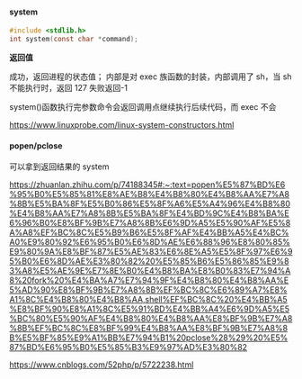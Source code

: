 #### system

```c
#include <stdlib.h>
int system(const char *command);
```

**返回值**

成功，返回进程的状态值；
内部是对 exec 族函数的封装，内部调用了 sh，当 sh 不能执行时，返回 127
失败返回-1

system()函数执行完参数命令会返回调用点继续执行后续代码，而 exec 不会

https://www.linuxprobe.com/linux-system-constructors.html

#### popen/pclose

可以拿到返回结果的 system

https://zhuanlan.zhihu.com/p/74188345#:~:text=popen%E5%87%BD%E6%95%B0%E5%85%81%E8%AE%B8%E4%B8%80%E4%B8%AA%E7%A8%8B%E5%BA%8F%E5%B0%86%E5%8F%A6%E5%A4%96%E4%B8%80%E4%B8%AA%E7%A8%8B%E5%BA%8F%E4%BD%9C%E4%B8%BA%E6%96%B0%E8%BF%9B%E7%A8%8B%E6%9D%A5%E5%90%AF%E5%8A%A8%EF%BC%8C%E5%B9%B6%E5%8F%AF%E4%BB%A5%E4%BC%A0%E9%80%92%E6%95%B0%E6%8D%AE%E6%88%96%E8%80%85%E9%80%9A%E8%BF%87%E5%AE%83%E6%8E%A5%E5%8F%97%E6%95%B0%E6%8D%AE%E3%80%82%20%E5%85%B6%E5%86%85%E9%83%A8%E5%AE%9E%E7%8E%B0%E4%B8%BA%E8%B0%83%E7%94%A8%20fork%20%E4%BA%A7%E7%94%9F%E4%B8%80%E4%B8%AA%E5%AD%90%E8%BF%9B%E7%A8%8B%EF%BC%8C%E6%89%A7%E8%A1%8C%E4%B8%80%E4%B8%AA,shell%EF%BC%8C%20%E4%BB%A5%E8%BF%90%E8%A1%8C%E5%91%BD%E4%BB%A4%E6%9D%A5%E5%BC%80%E5%90%AF%E4%B8%80%E4%B8%AA%E8%BF%9B%E7%A8%8B%EF%BC%8C%E8%BF%99%E4%B8%AA%E8%BF%9B%E7%A8%8B%E5%BF%85%E9%A1%BB%E7%94%B1%20pclose%28%29%20%E5%87%BD%E6%95%B0%E5%85%B3%E9%97%AD%E3%80%82

https://www.cnblogs.com/52php/p/5722238.html
